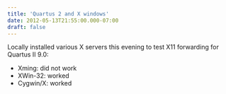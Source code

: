 ```yaml
---
title: 'Quartus 2 and X windows'
date: 2012-05-13T21:55:00.000-07:00
draft: false
---
```


Locally installed various X servers this evening to test X11 forwarding for Quartus II 9.0:  
  

*   Xming: did not work
*   XWin-32: worked
*   Cygwin/X: worked
